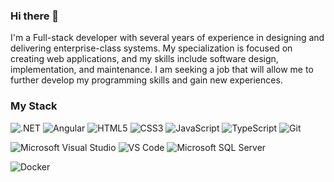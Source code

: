 ### Hi there 👋

I'm a Full-stack developer with several years of experience in designing and delivering enterprise-class systems. My specialization is
focused on creating web applications, and my skills include software design, implementation, and maintenance. I am seeking a
job that will allow me to further develop my programming skills and gain new experiences.

### My Stack

![.NET](https://img.shields.io/badge/.NET-%23512BD4.svg?style=for-the-badge&logo=dotnet&logoColor=white)
![Angular](https://img.shields.io/badge/angular-%23DD0031.svg?style=for-the-badge&logo=angular&logoColor=white)
![HTML5](https://img.shields.io/badge/html5-%23E34F26.svg?style=for-the-badge&logo=html5&logoColor=white)
![CSS3](https://img.shields.io/badge/css3-%231572B6.svg?style=for-the-badge&logo=css3&logoColor=white)
![JavaScript](https://img.shields.io/badge/javascript-%23323330.svg?style=for-the-badge&logo=javascript&logoColor=%23F7DF1E)
![TypeScript](https://img.shields.io/badge/typescript-%23007ACC.svg?style=for-the-badge&logo=typescript&logoColor=white)
![Git](https://img.shields.io/badge/git-%23F05033.svg?style=for-the-badge&logo=git&logoColor=white)

![Microsoft Visual Studio](https://img.shields.io/badge/Microsoft%20Visual%20Studio-%23512BD4.svg?style=for-the-badge&logo=visualstudio&color=%235C2D91)
![VS Code](https://img.shields.io/badge/VS%20Code-%23512BD4.svg?style=for-the-badge&logo=visualstudiocode&color=%23007ACC)
![Microsoft SQL Server](https://img.shields.io/badge/Microsoft%20SQL%20Server-%23512BD4.svg?style=for-the-badge&logo=microsoftsqlserver&color=%23CC2927)

![Docker](https://img.shields.io/badge/docker-%230db7ed.svg?style=for-the-badge&logo=docker&logoColor=white)
